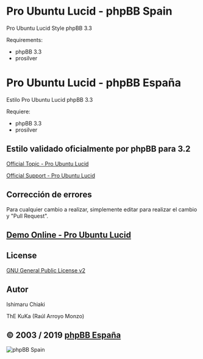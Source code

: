 Pro Ubuntu Lucid - phpBB Spain
=========================

Pro Ubuntu Lucid Style phpBB 3.3

Requirements:
- phpBB 3.3
- prosilver

Pro Ubuntu Lucid - phpBB España
==========================

Estilo Pro Ubuntu Lucid phpBB 3.3

Requiere:
- phpBB 3.3
- prosilver

## Estilo validado oficialmente por phpBB para 3.2
[Official Topic - Pro Ubuntu Lucid](https://www.phpbb.com/community/viewtopic.php?f=596&t=2439441)

[Official Support - Pro Ubuntu Lucid](https://www.phpbb.com/community/viewtopic.php?f=596&t=2439441)

## Corrección de errores
Para cualquier cambio a realizar, simplemente editar para realizar el cambio y "Pull Request".

## [Demo Online - Pro Ubuntu Lucid](https://www.phpbb-es.com/styles/demo/#pro_ubuntu_lucid)

## License
[GNU General Public License v2](http://opensource.org/licenses/GPL-2.0)

## Autor
Ishimaru Chiaki

ThE KuKa (Raúl Arroyo Monzo)

## © 2003 / 2019 [phpBB España](https://www.phpbb-es.com)

![phpBB Spain](https://www.phpbb-es.com/images/logo_new_small.png) 
